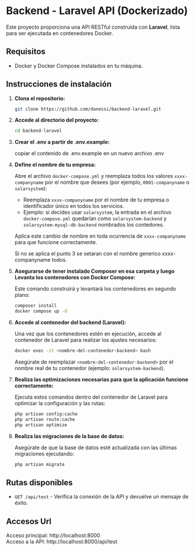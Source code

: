 
# Backend - Laravel API (Dockerizado)

Este proyecto proporciona una API RESTful construida con **Laravel**, lista para ser ejecutada en contenedores Docker.

## Requisitos

- Docker y Docker Compose instalados en tu máquina.

## Instrucciones de instalación

1. **Clona el repositorio:**

   ```bash
   git clone https://github.com/danessi/backend-laravel.git
   ```

2. **Accede al directorio del proyecto:**

   ```bash
   cd backend-laravel
   ```
3. **Crear el .env a partir de .env.example:**

   copiar el contenido de .env.example en un nuevo archivo .env

4. **Define el nombre de tu empresa:**

   Abre el archivo `docker-compose.yml` y reemplaza todos los valores `xxxx-companyname` por el nombre que desees (por ejemplo, `0001-companyname` o `solarsystem`):
   
   - Reemplaza `xxxx-companyname` por el nombre de tu empresa o identificador único en todos los servicios.
   - Ejemplo: si decides usar `solarsystem`, la entrada en el archivo `docker-compose.yml` quedarían como `solarsystem-backend` y `solarsystem-mysql-db-backend` nombrados los contedores.

   Aplica este cambio de nombre en toda ocurrencia de `xxxx-companyname` para que funcione correctamente.

   Si no se aplica el punto 3 se setaran con el nombre generico xxxx-companyname todos.

5. **Asegurarse de tener instalado Composer en esa carpeta y luego Levanta los contenedores con Docker Compose:**

   Este comando construirá y levantará los contenedores en segundo plano:

   ```bash
   composer install
   docker compose up -d
   ```

6. **Accede al contenedor del backend (Laravel):**

   Una vez que los contenedores estén en ejecución, accede al contenedor de Laravel para realizar los ajustes necesarios:

   ```bash
   docker exec -it <nombre-del-contenedor-backend> bash
   ```

   Asegúrate de reemplazar `<nombre-del-contenedor-backend>` por el nombre real de tu contenedor (ejemplo: `solarsystem-backend`).

7. **Realiza las optimizaciones necesarias para que la aplicación funcione correctamente:**

   Ejecuta estos comandos dentro del contenedor de Laravel para optimizar la configuración y las rutas:

   ```bash
   php artisan config:cache
   php artisan route:cache
   php artisan optimize
   ```

8. **Realiza las migraciones de la base de datos:**

   Asegúrate de que la base de datos esté actualizada con las últimas migraciones ejecutando:

   ```bash
   php artisan migrate
   ```

## Rutas disponibles

- `GET /api/test` - Verifica la conexión de la API y devuelve un mensaje de éxito.

## Accesos Url

Acceso principal: http://localhost:8000  
Acceso a la API: http://localhost:8000/api/test